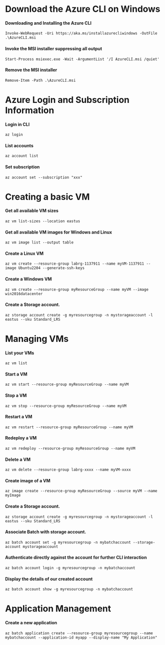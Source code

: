 # **Download the Azure CLI on Windows**
#### Downloading and Installing the Azure CLI
```Invoke-WebRequest -Uri https://aka.ms/installazurecliwindows -OutFile .\AzureCLI.msi```
#### Invoke the MSI installer suppressing all output
```Start-Process msiexec.exe -Wait -ArgumentList '/I AzureCLI.msi /quiet'```
#### Remove the MSI installer
```Remove-Item -Path .\AzureCLI.msi```

# **Azure Login and Subscription Information**
#### Login in CLI
```az login```
#### List accounts
```az account list```
#### Set subscription
```az account set --subscription "xxx"```

# **Creating a basic VM**
#### Get all available VM sizes
```az vm list-sizes --location eastus```
#### Get all available VM images for Windows and Linux
```az vm image list --output table```
#### Create a Linux VM
```az vm create --resource-group labrg-1137911 --name myVM-1137911 --image Ubuntu2204 --generate-ssh-keys```
#### Create a Windows VM
```az vm create --resource-group myResourceGroup --name myVM --image win2016datacenter```

#### Create a Storage account.
```az storage account create -g myresourcegroup -n mystorageaccount -l eastus --sku Standard_LRS```

# **Managing VMs**
#### List your VMs
```az vm list```
#### Start a VM
```az vm start --resource-group myResourceGroup --name myVM```
#### Stop a VM
```az vm stop --resource-group myResourceGroup --name myVM```
#### Restart a VM
```az vm restart --resource-group myResourceGroup --name myVM```
#### Redeploy a VM
```az vm redeploy --resource-group myResourceGroup --name myVM```
#### Delete a VM
```az vm delete --resource-group labrg-xxxx --name myVM-xxxx```
#### Create image of a VM
```az image create --resource-group myResourceGroup --source myVM --name myImage```
#### Create a Storage account.
```az storage account create -g myresourcegroup -n mystorageaccount -l eastus --sku Standard_LRS```
#### Associate Batch with storage account.
```az batch account set -g myresourcegroup -n mybatchaccount --storage-account mystorageaccount```
#### Authenticate directly against the account for further CLI interaction
```az batch account login -g myresourcegroup -n mybatchaccount```
#### Display the details of our created account
```az batch account show -g myresourcegroup -n mybatchaccount```

# **Application Management**
#### Create a new application
```az batch application create --resource-group myresourcegroup --name mybatchaccount --application-id myapp --display-name "My Application"```
